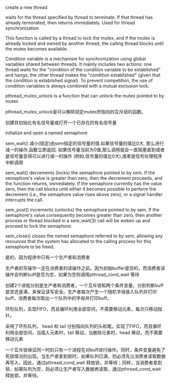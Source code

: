 create a new thread

waits for the thread specified by thread to terminate.  If that thread has already terminated, then returns immediately. Used for thread synchronization

This function is called by a thread to lock the mutex, and if the mutex is already locked and owned by another thread, the calling thread blocks until the mutex becomes available.

Condition variable is a mechanism for synchronization using global variables shared between threads. It mainly includes two actions: one thread waits for the "condition of the condition variable to be established" and hangs; the other thread makes the "condition established" (given that the condition is established signal). To prevent competition, the use of condition variables is always combined with a mutual exclusion lock.

pthread_mutex_unlock is a function that can unlock the mutex pointed to by mutex

pthread_mutex_unlock是可以解除锁定mutex所指向的互斥锁的函数。

创建并初始化有名信号量或打开一个已存在的有名信号量

initialize and open a named semaphore



sem_wait() 减小(锁定)由sem指定的信号量的值.如果信号量的值比0大, 那么进行减一的操作,函数立即返回. 如果信号量当前为0值,那么调用就会一直阻塞直到或者是信号量变得可以进行减一的操作 (例如,信号量的值比0大),或者是信号处理程序中断调用

sem_wait()  decrements (locks) the semaphore pointed to by sem.  If the semaphore's value is greater than zero, then  the  decrement  proceeds, and  the function returns, immediately.  If the semaphore currently has the value zero, then the call blocks until either it  becomes  possible to  perform the decrement (i.e., the semaphore value rises above zero), or a signal handler interrupts the call.



sem_post()  increments  (unlocks)  the semaphore pointed to by sem.  If the semaphore's value consequently  becomes  greater  than  zero,  then another  process  or thread blocked in a sem_wait(3) call will be woken up and proceed to lock the semaphore.



sem_close() closes the named semaphore referred to by sem, allowing any resources that the system has allocated to the calling process for this semaphore to be freed.

是的，因为程序中只有一个生产者和消费者

生产者的写操作一定在消费者的读操作之前。因为初始buffer是空的，而消费者读操作会判断buff是否为空，如果为空则调用pthread_cond_wait 等待

创建2个进程分别是生产者和消费者，一个互斥锁和两个条件变量，分别判断buff是空还是满，来保证读写安全。生产者每次产生一个随机字母放入队列并打印buff，消费者每次取出一个队列中的字母并打印buff。

环形队列，实现FIFO，而且循环利用全部空间，不需要移动元素，每次只移动指针。

采用了环形队列， head 和 tail 分别指向队列的头和尾。实现了FIFO，而且循环利用全部空间，当插入元素时，tail 移动，当删除元素时，head 移动，而不需要移动元素

一个互斥锁保证同一时刻只有一个进程在对buff进行操作。同时，条件变量避免了死锁情况的出现。当生产者拿到锁时，如果队列已满，则必须先让消费者读取数据再写入，因此，通过pthread_cond_wait 释放锁，并等待；同样，当消费者拿到锁，如果队列为空，则必须让生产者写入数据再读取，通过pthread_cond_wait 释放锁，并等待。